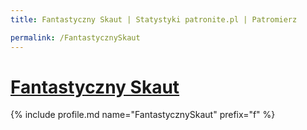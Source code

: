 ```yaml
---
title: Fantastyczny Skaut | Statystyki patronite.pl | Patromierz

permalink: /FantastycznySkaut
---
```


# [Fantastyczny Skaut](https://patronite.pl/FantastycznySkaut)

{% include profile.md name="FantastycznySkaut" prefix="f" %}
